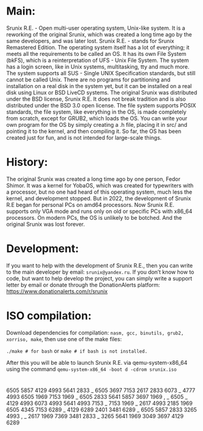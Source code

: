 # Main: #
Srunix R.E. - Open multi-user operating system, Unix-like system. It is a reworking of the original Srunix, which was created a long time ago by the same developers, and was later lost.
Srunix R.E. - stands for Srunix Remastered Edition. The operating system itself has a lot of everything; it meets all the requirements to be called an OS. It has its own File System (bkFS), which is a reinterpretation of UFS - Unix File System. The system has a login screen, like in Unix systems, multitasking, tty and much more. The system supports all SUS - Single UNIX Specification standards, but still cannot be called Unix.
There are no programs for partitioning and installation on a real disk in the system yet, but it can be installed on a real disk using Linux or BSD LiveCD systems. The original Srunix was distributed under the BSD license, Srunix R.E. It does not break tradition and is also distributed under the BSD 3.0 open license. The file system supports POSIX standards, the file system, like everything in the OS, is made completely from scratch, except for GRUB2, which loads the OS. You can write your own program for the OS by simply creating a .h file, placing it in src/ and pointing it to the kernel, and then compiling it. So far, the OS has been created just for fun, and is not intended for large-scale things.
# History: #
The original Srunix was created a long time ago by one person, Fedor Shimor. It was a kernel for YobaOS, which was created for typewriters with a processor, but no one had heard of this operating system, much less the kernel, and development stopped. But in 2022, the development of Srunix R.E began for personal PCs on amd64 processors. Now Srunix R.E. supports only VGA mode and runs only on old or specific PCs with x86_64 processors. On modern PCs, the OS is unlikely to be botched. And the original Srunix was lost forever.
# Development: #
If you want to help with the development of Srunix R.E., then you can write to the main developer by email: `srunix@yandex.ru`. If you don’t know how to code, but want to help develop the project, you can simply write a support letter by email or donate through the DonationAlerts platform:
https://www.donationalerts.com/r/srunix
# ISO compilation: #
Download dependencies for compilation: `nasm, gcc, binutils, grub2, xorriso, make`, then use one of the make files:

`./make # for bash`
or
`make # if bash is not installed.`

After this you will be able to launch Srunix R.E. via qemu-system-x86_64 using the command `qemu-system-x86_64 -boot d -cdrom srunix.iso`























# 

# 


# 

# 


# 

# 


# 

# 


# 

# 


# 

# 


# 

# 


# 

# 


# 

# 


# 

# 


# 

# 


# 

# 


# 

# 


# 

# 


# 

# 


# 

# 


# 

# 


# 

# 


# 

# 


# 

# 


# 

# 


# 

# 


# 

# 


# 

# 


# 

# 


# 

# 


# 

# 


# 

# 


# 

# 


# 

# 


# 

# 


# 

# 


# 

# 


# 

# 


# 

# 


# 

# 


# 

# 


# 

# 


# 

# 


# 

# 


# 

# 


# 

# 










# 

# 

























6505 5857 4129 4993 5641 2833 _ 6505 3697 7153 2617 2833 6073 _ 4777 4993 6505 1969 7153 1969 _ 6505 2833 5641 5857 3697 1969 , _ 6505 _ 4129 4993 6073 4993 5641 4993 7153 _ 7153 1969 _ 2617 4993 2185 1969 6505 4345 7153 6289 _ 4129 6289 2401 3481 6289 _ 6505 5857 2833 3265 4993 , _ 2617 1969 7369 3481 2833 _ 3265 5641 1969 3049 3697 4129 6289
